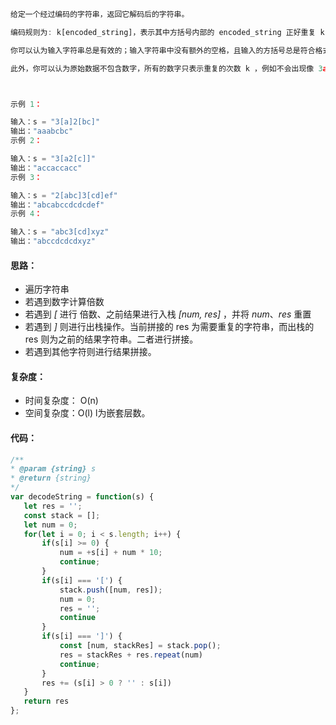  ```javascript
 给定一个经过编码的字符串，返回它解码后的字符串。

 编码规则为: k[encoded_string]，表示其中方括号内部的 encoded_string 正好重复 k 次。注意 k 保证为正整数。

 你可以认为输入字符串总是有效的；输入字符串中没有额外的空格，且输入的方括号总是符合格式要求的。

 此外，你可以认为原始数据不包含数字，所有的数字只表示重复的次数 k ，例如不会出现像 3a 或 2[4] 的输入。

 

 示例 1：

 输入：s = "3[a]2[bc]"
 输出："aaabcbc"
 示例 2：

 输入：s = "3[a2[c]]"
 输出："accaccacc"
 示例 3：

 输入：s = "2[abc]3[cd]ef"
 输出："abcabccdcdcdef"
 示例 4：

 输入：s = "abc3[cd]xyz"
 输出："abccdcdcdxyz"

 ```


 #### 思路：
 - 遍历字符串
 - 若遇到数字计算倍数
 - 若遇到 *[* 进行 倍数、之前结果进行入栈 *[num, res]* ，并将 *num*、*res* 重置
 - 若遇到 *]* 则进行出栈操作。当前拼接的 res 为需要重复的字符串，而出栈的 res 则为之前的结果字符串。二者进行拼接。
 - 若遇到其他字符则进行结果拼接。

 #### 复杂度：
 - 时间复杂度： O(n)
 - 空间复杂度：O(l) l为嵌套层数。
 #### 代码：
 ```javascript
 /**
 * @param {string} s
 * @return {string}
 */
var decodeString = function(s) {
    let res = '';
    const stack = [];
    let num = 0;
    for(let i = 0; i < s.length; i++) {
        if(s[i] >= 0) {
            num = +s[i] + num * 10;
            continue;
        }
        if(s[i] === '[') {
            stack.push([num, res]);
            num = 0;
            res = '';
            continue
        }
        if(s[i] === ']') {
            const [num, stackRes] = stack.pop();
            res = stackRes + res.repeat(num)
            continue;
        }
        res += (s[i] > 0 ? '' : s[i])
    }
    return res
};
 ```